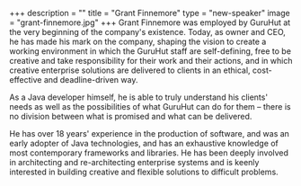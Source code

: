 +++
description = ""
title = "Grant Finnemore"
type = "new-speaker"
image = "grant-finnemore.jpg"
+++
Grant Finnemore was employed by GuruHut at the very beginning of the company's existence. Today, as owner and CEO, he has made his mark on the company, shaping the vision to create a working environment in which the GuruHut staff are self-defining, free to be creative and take responsibility for their work and their actions, and in which creative enterprise solutions are delivered to clients in an ethical, cost-effective and deadline-driven way.

As a Java developer himself, he is able to truly understand his clients' needs as well as the possibilities of what GuruHut can do for them – there is no division between what is promised and what can be delivered.

He has over 18 years' experience in the production of software, and was an early adopter of Java technologies, and has an exhaustive knowledge of most contemporary frameworks and libraries. He has been deeply involved in architecting and re-architecting enterprise systems and is keenly interested in building creative and flexible solutions to difficult problems.